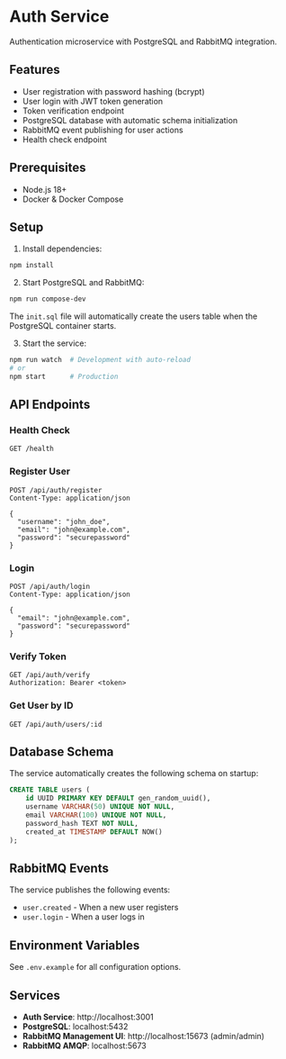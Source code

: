 # Auth Service

Authentication microservice with PostgreSQL and RabbitMQ integration.

## Features

- User registration with password hashing (bcrypt)
- User login with JWT token generation
- Token verification endpoint
- PostgreSQL database with automatic schema initialization
- RabbitMQ event publishing for user actions
- Health check endpoint

## Prerequisites

- Node.js 18+
- Docker & Docker Compose

## Setup

1. Install dependencies:

```bash
npm install
```

2. Start PostgreSQL and RabbitMQ:

```bash
npm run compose-dev
```

The `init.sql` file will automatically create the users table when the PostgreSQL container starts.

3. Start the service:

```bash
npm run watch  # Development with auto-reload
# or
npm start      # Production
```

## API Endpoints

### Health Check

```
GET /health
```

### Register User

```
POST /api/auth/register
Content-Type: application/json

{
  "username": "john_doe",
  "email": "john@example.com",
  "password": "securepassword"
}
```

### Login

```
POST /api/auth/login
Content-Type: application/json

{
  "email": "john@example.com",
  "password": "securepassword"
}
```

### Verify Token

```
GET /api/auth/verify
Authorization: Bearer <token>
```

### Get User by ID

```
GET /api/auth/users/:id
```

## Database Schema

The service automatically creates the following schema on startup:

```sql
CREATE TABLE users (
    id UUID PRIMARY KEY DEFAULT gen_random_uuid(),
    username VARCHAR(50) UNIQUE NOT NULL,
    email VARCHAR(100) UNIQUE NOT NULL,
    password_hash TEXT NOT NULL,
    created_at TIMESTAMP DEFAULT NOW()
);
```

## RabbitMQ Events

The service publishes the following events:

- `user.created` - When a new user registers
- `user.login` - When a user logs in

## Environment Variables

See `.env.example` for all configuration options.

## Services

- **Auth Service**: http://localhost:3001
- **PostgreSQL**: localhost:5432
- **RabbitMQ Management UI**: http://localhost:15673 (admin/admin)
- **RabbitMQ AMQP**: localhost:5673
